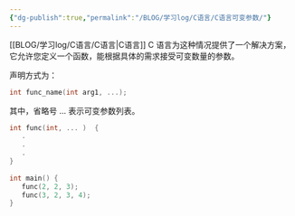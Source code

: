```yaml
---
{"dg-publish":true,"permalink":"/BLOG/学习log/C语言/C语言可变参数/"}
---
```


[[BLOG/学习log/C语言/C语言\|C语言]]
C 语言为这种情况提供了一个解决方案，它允许您定义一个函数，能根据具体的需求接受可变数量的参数。

声明方式为：
~~~c
int func_name(int arg1, ...);
~~~
其中，省略号 ... 表示可变参数列表。

~~~c
int func(int, ... )  {
   .
   .
   .
}
 
int main() {
   func(2, 2, 3);
   func(3, 2, 3, 4);
}
~~~
